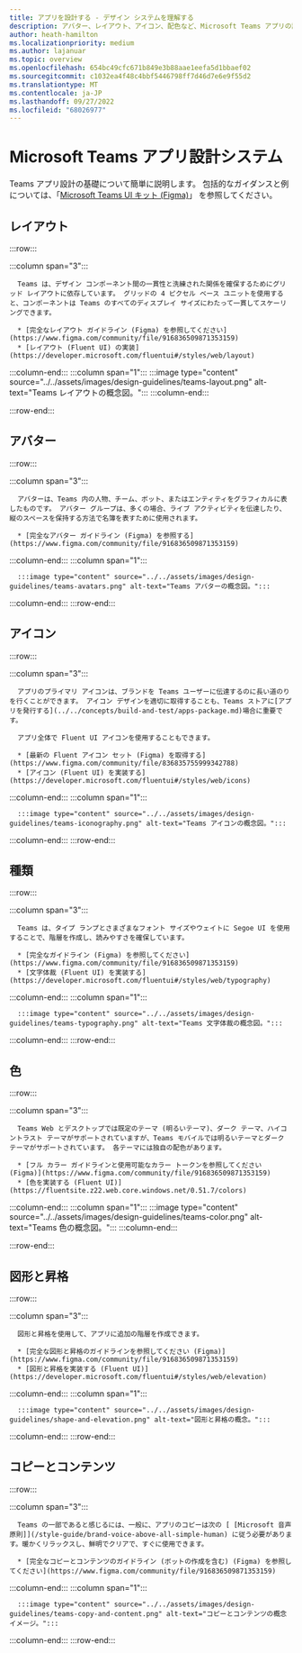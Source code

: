 ```yaml
---
title: アプリを設計する - デザイン システムを理解する
description: アバター、レイアウト、アイコン、配色など、Microsoft Teams アプリの設計の基本について説明します。
author: heath-hamilton
ms.localizationpriority: medium
ms.author: lajanuar
ms.topic: overview
ms.openlocfilehash: 654bc49cfc671b849e3b88aae1eefa5d1bbaef02
ms.sourcegitcommit: c1032ea4f48c4bbf5446798ff7d46d7e6e9f55d2
ms.translationtype: MT
ms.contentlocale: ja-JP
ms.lasthandoff: 09/27/2022
ms.locfileid: "68026977"
---
```

# <a name="microsoft-teams-app-design-system"></a>Microsoft Teams アプリ設計システム

Teams アプリ設計の基礎について簡単に説明します。 包括的なガイダンスと例については、「[Microsoft Teams UI キット (Figma)](https://www.figma.com/community/file/916836509871353159)」 を参照してください。

## <a name="layout"></a>レイアウト

:::row:::

   :::column span="3":::

      Teams は、デザイン コンポーネント間の一貫性と洗練された関係を確保するためにグリッド レイアウトに依存しています。 グリッドの 4 ピクセル ベース ユニットを使用すると、コンポーネントは Teams のすべてのディスプレイ サイズにわたって一貫してスケーリングできます。

      * [完全なレイアウト ガイドライン (Figma) を参照してください](https://www.figma.com/community/file/916836509871353159)
      * [レイアウト (Fluent UI) の実装](https://developer.microsoft.com/fluentui#/styles/web/layout)

   :::column-end:::
   :::column span="1":::
      :::image type="content" source="../../assets/images/design-guidelines/teams-layout.png" alt-text="Teams レイアウトの概念図。":::
   :::column-end:::

:::row-end:::

## <a name="avatars"></a>アバター

:::row:::

   :::column span="3":::

      アバターは、Teams 内の人物、チーム、ボット、またはエンティティをグラフィカルに表したものです。 アバター グループは、多くの場合、ライブ アクティビティを伝達したり、縦のスペースを保持する方法で名簿を表すために使用されます。 

      * [完全なアバター ガイドライン (Figma) を参照する](https://www.figma.com/community/file/916836509871353159)

   :::column-end:::
   :::column span="1":::

      :::image type="content" source="../../assets/images/design-guidelines/teams-avatars.png" alt-text="Teams アバターの概念図。":::

   :::column-end:::
:::row-end:::

## <a name="icons"></a>アイコン

:::row:::

   :::column span="3":::

      アプリのプライマリ アイコンは、ブランドを Teams ユーザーに伝達するのに長い道のりを行くことができます。 アイコン デザインを適切に取得することも、Teams ストアに[アプリを発行する](../../concepts/build-and-test/apps-package.md)場合に重要です。

      アプリ全体で Fluent UI アイコンを使用することもできます。

      * [最新の Fluent アイコン セット (Figma) を取得する](https://www.figma.com/community/file/836835755999342788)
      * [アイコン (Fluent UI) を実装する](https://developer.microsoft.com/fluentui#/styles/web/icons)

   :::column-end:::
   :::column span="1":::

      :::image type="content" source="../../assets/images/design-guidelines/teams-iconography.png" alt-text="Teams アイコンの概念図。":::

   :::column-end:::
:::row-end:::

## <a name="type"></a>種類

:::row:::

   :::column span="3":::

      Teams は、タイプ ランプとさまざまなフォント サイズやウェイトに Segoe UI を使用することで、階層を作成し、読みやすさを確保しています。

      * [完全なガイドライン (Figma) を参照してください](https://www.figma.com/community/file/916836509871353159)
      * [文字体裁 (Fluent UI) を実装する](https://developer.microsoft.com/fluentui#/styles/web/typography)

   :::column-end:::
   :::column span="1":::

      :::image type="content" source="../../assets/images/design-guidelines/teams-typography.png" alt-text="Teams 文字体裁の概念図。":::

   :::column-end:::
:::row-end:::

## <a name="colors"></a>色

:::row:::

   :::column span="3":::

      Teams Web とデスクトップでは既定のテーマ (明るいテーマ)、ダーク テーマ、ハイコントラスト テーマがサポートされていますが、Teams モバイルでは明るいテーマとダーク テーマがサポートされています。 各テーマには独自の配色があります。

      * [フル カラー ガイドラインと使用可能なカラー トークンを参照してください (Figma)](https://www.figma.com/community/file/916836509871353159)
      * [色を実装する (Fluent UI)](https://fluentsite.z22.web.core.windows.net/0.51.7/colors)

   :::column-end:::
   :::column span="1":::
      :::image type="content" source="../../assets/images/design-guidelines/teams-color.png" alt-text="Teams 色の概念図。":::
   :::column-end:::

:::row-end:::

## <a name="shape-and-elevation"></a>図形と昇格

:::row:::

   :::column span="3":::

      図形と昇格を使用して、アプリに追加の階層を作成できます。 

      * [完全な図形と昇格のガイドラインを参照してください (Figma)](https://www.figma.com/community/file/916836509871353159)
      * [図形と昇格を実装する (Fluent UI)](https://developer.microsoft.com/fluentui#/styles/web/elevation)

   :::column-end:::
   :::column span="1":::

      :::image type="content" source="../../assets/images/design-guidelines/shape-and-elevation.png" alt-text="図形と昇格の概念。":::

   :::column-end:::
:::row-end:::

## <a name="copy-and-content"></a>コピーとコンテンツ

:::row:::

   :::column span="3":::

      Teams の一部であると感じるには、一般に、アプリのコピーは次の [ [Microsoft 音声原則]](/style-guide/brand-voice-above-all-simple-human) に従う必要があります。暖かくリラックスし、鮮明でクリアで、すぐに使用できます。

      * [完全なコピーとコンテンツのガイドライン (ボットの作成を含む) (Figma) を参照してください](https://www.figma.com/community/file/916836509871353159)

   :::column-end:::
   :::column span="1":::

      :::image type="content" source="../../assets/images/design-guidelines/teams-copy-and-content.png" alt-text="コピーとコンテンツの概念イメージ。":::

   :::column-end:::
:::row-end:::
